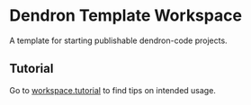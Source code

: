 # Dendron Template Workspace

A template for starting publishable dendron-code projects.

## Tutorial

Go to [workspace.tutorial](notes/workspace.tutorial.md) to find tips on intended usage.
